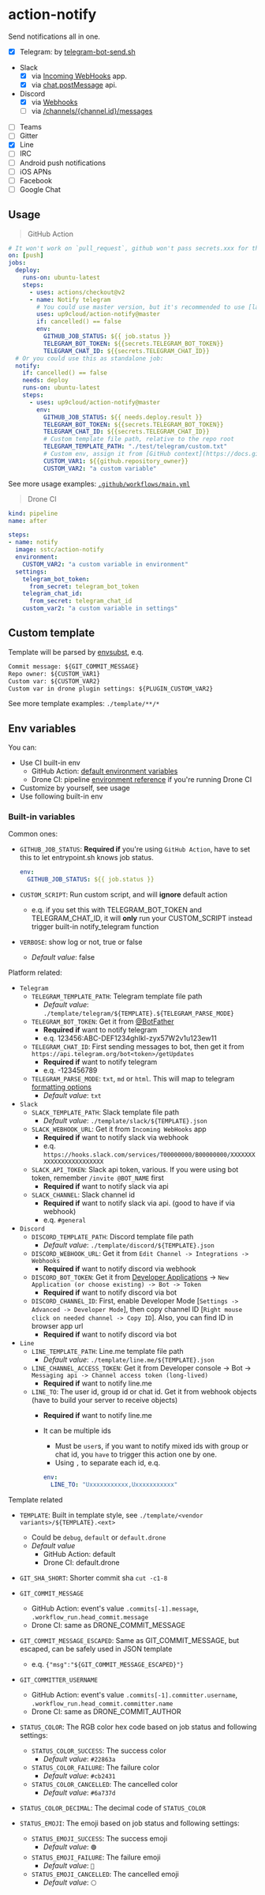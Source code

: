 # action-notify

Send notifications all in one.

- [x] Telegram: by [telegram-bot-send.sh](https://github.com/up9cloud/telegram-bot-send.sh)
- Slack
  - [x] via [Incoming WebHooks](https://api.slack.com/messaging/webhooks) app.
  - [x] via [chat.postMessage](https://api.slack.com/methods/chat.postMessage) api.
- Discord
  - [x] via [Webhooks](https://discord.com/developers/docs/resources/webhook#execute-webhook)
  - [ ] via [/channels/{channel.id}/messages](https://discord.com/developers/docs/resources/channel#create-message)
- [ ] Teams
- [ ] Gitter
- [x] Line
- [ ] IRC
- [ ] Android push notifications
- [ ] iOS APNs
- [ ] Facebook
- [ ] Google Chat

## Usage

> GitHub Action

```yml
# It won't work on `pull_request`, github won't pass secrets.xxx for the workflow triggered by pull request
on: [push]
jobs:
  deploy:
    runs-on: ubuntu-latest
    steps:
      - uses: actions/checkout@v2
      - name: Notify telegram
        # You could use master version, but it's recommended to use [latest release version](https://github.com/marketplace/actions/action-notify) instead.
        uses: up9cloud/action-notify@master
        if: cancelled() == false
        env:
          GITHUB_JOB_STATUS: ${{ job.status }}
          TELEGRAM_BOT_TOKEN: ${{secrets.TELEGRAM_BOT_TOKEN}}
          TELEGRAM_CHAT_ID: ${{secrets.TELEGRAM_CHAT_ID}}
  # Or you could use this as standalone job:
  notify:
    if: cancelled() == false
    needs: deploy
    runs-on: ubuntu-latest
    steps:
      - uses: up9cloud/action-notify@master
        env:
          GITHUB_JOB_STATUS: ${{ needs.deploy.result }}
          TELEGRAM_BOT_TOKEN: ${{secrets.TELEGRAM_BOT_TOKEN}}
          TELEGRAM_CHAT_ID: ${{secrets.TELEGRAM_CHAT_ID}}
          # Custom template file path, relative to the repo root
          TELEGRAM_TEMPLATE_PATH: "./test/telegram/custom.txt"
          # Custom env, assign it from [GitHub context](https://docs.github.com/en/actions/reference/context-and-expression-syntax-for-github-actions#contexts)
          CUSTOM_VAR1: ${{github.repository_owner}}
          CUSTOM_VAR2: "a custom variable"
```

See more usage examples: [`.github/workflows/main.yml`](https://github.com/up9cloud/action-notify/blob/master/.github/workflows/main.yml)

> Drone CI

```yml
kind: pipeline
name: after

steps:
- name: notify
  image: sstc/action-notify
  environment:
    CUSTOM_VAR2: "a custom variable in environment"
  settings:
    telegram_bot_token:
      from_secret: telegram_bot_token
    telegram_chat_id:
      from_secret: telegram_chat_id
    custom_var2: "a custom variable in settings"
```

## Custom template

Template will be parsed by [envsubst](https://www.gnu.org/software/gettext/manual/html_node/envsubst-Invocation.html), e.q.

```txt
Commit message: ${GIT_COMMIT_MESSAGE}
Repo owner: ${CUSTOM_VAR1}
Custom var: ${CUSTOM_VAR2}
Custom var in drone plugin settings: ${PLUGIN_CUSTOM_VAR2}
```

See more template examples: `./template/**/*`

## Env variables

You can:

- Use CI built-in env
  - GitHub Action: [default environment variables](https://docs.github.com/en/actions/configuring-and-managing-workflows/using-environment-variables#default-environment-variables)
  - Drone CI: pipeline [environment reference](https://docs.drone.io/pipeline/environment/reference/) if you're running Drone CI
- Customize by yourself, see usage
- Use following built-in env

### Built-in variables

Common ones:

- `GITHUB_JOB_STATUS`: **Required if** you're using `GitHub Action`, have to set this to let entrypoint.sh knows job status.

  ```yml
  env:
    GITHUB_JOB_STATUS: ${{ job.status }}
  ```

- `CUSTOM_SCRIPT`: Run custom script, and will **ignore** default action
  - e.q. if you set this with TELEGRAM_BOT_TOKEN and TELEGRAM_CHAT_ID, it will **only** run your CUSTOM_SCRIPT instead trigger built-in notify_telegram function
- `VERBOSE`: show log or not, true or false
  - *Default value*: false

Platform related:

- `Telegram`
  - `TELEGRAM_TEMPLATE_PATH`: Telegram template file path
    - *Default value*: `./template/telegram/${TEMPLATE}.${TELEGRAM_PARSE_MODE}`
  - `TELEGRAM_BOT_TOKEN`: Get it from [@BotFather](https://telegram.me/BotFather)
    - **Required if** want to notify telegram
    - e.q. 123456:ABC-DEF1234ghIkl-zyx57W2v1u123ew11
  - `TELEGRAM_CHAT_ID`: First sending messages to bot, then get it from `https://api.telegram.org/bot<token>/getUpdates`
    - **Required if** want to notify telegram
    - e.q. -123456789
  - `TELEGRAM_PARSE_MODE`: `txt`, `md` or `html`. This will map to telegram [formatting options](https://core.telegram.org/bots/api#formatting-options)
    - *Default value*: `txt`
- `Slack`
  - `SLACK_TEMPLATE_PATH`: Slack template file path
    - *Default value*: `./template/slack/${TEMPLATE}.json`
  - `SLACK_WEBHOOK_URL`: Get it from `Incoming WebHooks` app
    - **Required if** want to notify slack via webhook
    - e.q. `https://hooks.slack.com/services/T00000000/B00000000/XXXXXXXXXXXXXXXXXXXXXXXX`
  - `SLACK_API_TOKEN`: Slack api token, various. If you were using bot token, remember `/invite @BOT_NAME` first
    - **Required if** want to notify slack via api
  - `SLACK_CHANNEL`: Slack channel id
    - **Required if** want to notify slack via api. (good to have if via webhook)
    - e.q. `#general`
- `Discord`
  - `DISCORD_TEMPLATE_PATH`: Discord template file path
    - *Default value*: `./template/discord/${TEMPLATE}.json`
  - `DISCORD_WEBHOOK_URL`: Get it from `Edit Channel -> Integrations -> Webhooks`
    - **Required if** want to notify discord via webhook
  - `DISCORD_BOT_TOKEN`: Get it from [Developer Applications](https://discord.com/developers/applications) -> `New Application (or choose existing) -> Bot -> Token`
    - **Required if** want to notify discord via bot
  - `DISCORD_CHANNEL_ID`: First, enable Developer Mode [`Settings -> Advanced -> Developer Mode`], then copy channel ID [`Right mouse click on needed channel -> Copy ID`]. Also, you can find ID in browser app url
    - **Required if** want to notify discord via bot
- `Line`
  - `LINE_TEMPLATE_PATH`: Line.me template file path
    - *Default value*: `./template/line.me/${TEMPLATE}.json`
  - `LINE_CHANNEL_ACCESS_TOKEN`: Get it from Developer console -> Bot -> `Messaging api -> Channel access token (long-lived)`
    - **Required if** want to notify line.me
  - `LINE_TO`: The user id, group id or chat id. Get it from webhook objects (have to build your server to receive objects)
    - **Required if** want to notify line.me
    - It can be multiple ids
      - Must be `user`s, if you want to notify mixed ids with group or chat id, you `have` to trigger this action one by one.
      - Using `,` to separate each id, e.q.

      ```yml
      env:
        LINE_TO: "Uxxxxxxxxxxx,Uxxxxxxxxxxx"
      ```

Template related

- `TEMPLATE`: Built in template style, see `./template/<vendor variants>/${TEMPLATE}.<ext>`
  - Could be `debug`, `default` or `default.drone`
  - *Default value*
    - GitHub Action: default
    - Drone CI: default.drone
- `GIT_SHA_SHORT`: Shorter commit sha `cut -c1-8`
- `GIT_COMMIT_MESSAGE`
  - GitHub Action: event's value `.commits[-1].message`, `.workflow_run.head_commit.message`
  - Drone CI: same as DRONE_COMMIT_MESSAGE
- `GIT_COMMIT_MESSAGE_ESCAPED`: Same as GIT_COMMIT_MESSAGE, but escaped, can be safely used in JSON template
  - e.q. `{"msg":"${GIT_COMMIT_MESSAGE_ESCAPED}"}`
- `GIT_COMMITTER_USERNAME`
  - GitHub Action: event's value `.commits[-1].committer.username`, `.workflow_run.head_commit.committer.name`
  - Drone CI: same as DRONE_COMMIT_AUTHOR

- `STATUS_COLOR`: The RGB color hex code based on job status and following settings:
  - `STATUS_COLOR_SUCCESS`: The success color
    - *Default value*: `#22863a`
  - `STATUS_COLOR_FAILURE`: The failure color
    - *Default value*: `#cb2431`
  - `STATUS_COLOR_CANCELLED`: The cancelled color
    - *Default value*: `#6a737d`
- `STATUS_COLOR_DECIMAL`: The decimal code of `STATUS_COLOR`
- `STATUS_EMOJI`: The emoji based on job status and following settings:
  - `STATUS_EMOJI_SUCCESS`: The success emoji
    - *Default value*: `🟢`
  - `STATUS_EMOJI_FAILURE`: The failure emoji
    - *Default value*: `🔴`
  - `STATUS_EMOJI_CANCELLED`: The cancelled emoji
    - *Default value*: `⚪️`
